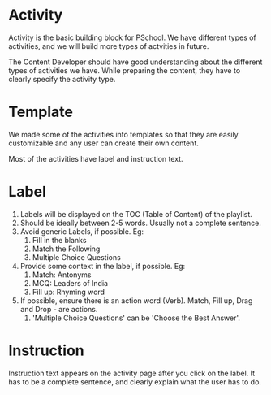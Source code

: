 # Activity

Activity is the basic building block for PSchool. We have different types of
activities, and we will build more types of actvities in future.

The Content Developer should have good understanding about the different types
of activities we have. While preparing the content, they have to clearly specify
the activity type.

# Template

We made some of the activities into templates so that they are easily customizable
and any user can create their own content.

Most of the activities have label and instruction text.

# Label

1. Labels will be displayed on the TOC (Table of Content) of the playlist.
2. Should be ideally between 2-5 words. Usually not a complete sentence.
3. Avoid generic Labels, if possible. Eg:
   1. Fill in the blanks
   2. Match the Following
   3. Multiple Choice Questions
4. Provide some context in the label, if possible. Eg:
   1. Match: Antonyms
   2. MCQ: Leaders of India
   3. Fill up: Rhyming word
5. If possible, ensure there is an action word (Verb). Match, Fill up, Drag and Drop - are actions.
   1. 'Multiple Choice Questions' can be 'Choose the Best Answer'.

# Instruction

Instruction text appears on the activity page after you click on the label. It has to be a complete sentence, and clearly explain what the user has to do.
